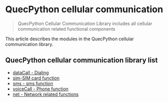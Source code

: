 # QuecPython cellular communication

> QuecPython Cellular Communication Library includes all cellular communication related functional components

This article describes the modules in the QuecPython cellular communication library.

## QuecPython cellular communication library list

- [dataCall - Dialing](./dataCall.md)
- [sim-SIM card function](./sim.md)
- [sms - sms function](./sms.md)
- [voiceCall - Phone function](./voiceCall.md)
- [net - Network related functions](./net.md)
